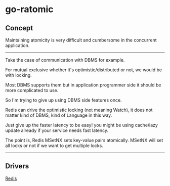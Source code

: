 # go-ratomic

## Concept

Maintaining atomicity is very difficult and cumbersome in the concurrent application.

---
Take the case of communication with DBMS for example.

For mutual exclusive whether it's optimistic/distributed or not, we would be with locking.

Most DBMS supports them but in application programmer side it should be more complicated to use.

So I'm trying to give up using DBMS side features once.

Redis can drive the optimistic locking (not meaning Watch), it does not matter kind of DBMS, kind of Language in this way.

Just give up the faster latency to be easy! you might be using cache/lazy update already if your service needs fast latency.

The point is, Redis MSetNX sets key-value pairs atomically. MSetNX will set all locks or not if we want to get multiple locks.


---
## Drivers

[Redis](https://github.com/rolancia/go-ratomic-redis-driver)
